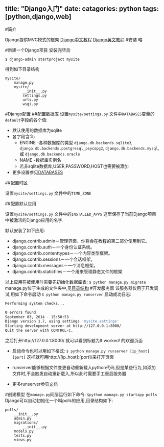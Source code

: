 title: "Django入门"
date:
catagories: python
tags: [python,django,web]
---
#简介

Django提供MVC模式的框架
[Django中文教程][]
[Django英文教程][]
#安装
略

#新建一个Django项目
安装完毕后

`$ django-admin startproject mysite`

得到如下目录结构
<A ID="目录结构"> </A>
```
mysite/
    manage.py
    mysite/
        __init__.py
        settings.py
        urls.py
        wsgi.py
```
#Django配置
##配置数据库
设置`mysite/settings.py` 文件中`DATABASES`变量的`default`字段的各个值:

* 默认使用的数据库为sqlite
* 各字段含义:
	* ENGINE -各种数据库的类型 `django.db.backends.sqlite3`, `django.db.backends.postgresql_psycopg2`, `django.db.backends.mysql`, 或 `django.db.backends.oracle`
	* NAME -数据库实例名
	* 若非sqlite数据库,USER,PASSWORD,HOST也需要被添加
* 更多设置参见[DATABASES][]

##配置时区

设置`mysite/settings.py` 文件中的`TIME_ZONE`

##配置默认应用

设置`mysite/settings.py` 文件中的`INSTALLED_APPS`
这里保存了当前Django项目中被激活的Django应用的名字.

默认安装了如下应用:
* django.contrib.admin－管理界面。你将会在教程的第二部分使用到它。
* django.contrib.auth－一个身份认证系统。
* django.contrib.contenttypes－一个内容类型框架。
* django.contrib.sessions－一个会话框架。
* django.contrib.messages－一个消息框架。
* django.contrib.staticfiles－一个用来管理静态文件的框架

以上应用在被使用时需要先初始化数据库表:
`$ python manage.py migrate`
manage.py位于生成的文件夹中,见[目录结构](#目录结构)
#开发服务器
该服务器仅用于开发调试,用如下命令启动
`$ python manage.py runserver`
启动成功日志:
```bash
Performing system checks...

0 errors found
September 03, 2014 - 15:50:53
Django version 1.7, using settings 'mysite.settings'
Starting development server at http://127.0.0.1:8000/
Quit the server with CONTROL-C.
```
之后打开http://127.0.0.1:8000/ 就可以看到标题为It worked! 的欢迎页面

* 启动命令也可以用如下格式:
`$ python manage.py runserver [ip_host] [port]`
这样就可用http://[ip_host]:[port]/来打开页面

* runserver能够根据文件变更自动重新载入python代码,但是某些行为,如添加文件时,不会触发自动重新载入,所以此时需要手工重启服务器
*  更多runserver参见[文档][runserver]

#创建模型
在`manage.py`同层运行如下命令:
`$python manage.py startapp polls`
Django可以自动初始化一个叫polls的应用,目录结构如下:
```
polls/
    __init__.py
    admin.py
    migrations/
        __init__.py
    models.py
    tests.py
    views.py
```


[Django中文教程]: http://django-1-7-doc.coding.io/index.html
[Django英文教程]: https://docs.djangoproject.com/en/1.8/
[DATABASES]: https://docs.djangoproject.com/en/1.8/ref/settings/#std:setting-DATABASES
[runserver]: https://docs.djangoproject.com/en/1.8/ref/django-admin/#django-admin-runserver
